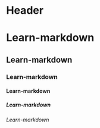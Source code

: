 # Header
# Learn-markdown
## Learn-markdown
### Learn-markdown
#### Learn-markdown
##### Learn-markdown
###### Learn-markdown
